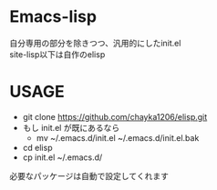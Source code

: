 # Emacs-lisp
自分専用の部分を除きつつ、汎用的にしたinit.el  
site-lisp以下は自作のelisp
# USAGE
* git clone https://github.com/chayka1206/elisp.git
* もし init.el が既にあるなら
  * mv ~/.emacs.d/init.el ~/.emacs.d/init.el.bak
* cd elisp
* cp init.el ~/.emacs.d/
    
必要なパッケージは自動で設定してくれます


